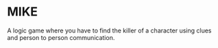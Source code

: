 # MIKE
A logic game where you have to find the killer of a character using clues and person to person communication.
